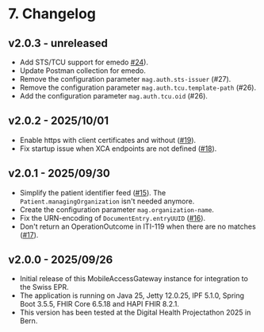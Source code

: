 # 7. Changelog

## v2.0.3 - unreleased

- Add STS/TCU support for emedo [#24](https://github.com/ahdis/MobileAccessGateway/issues/24)).
- Update Postman collection for emedo.
- Remove the configuration parameter `mag.auth.sts-issuer` (#27).
- Remove the configuration parameter `mag.auth.tcu.template-path` (#26).
- Add the configuration parameter `mag.auth.tcu.oid` (#26).

## v2.0.2 - 2025/10/01

- Enable https with client certificates and without ([#19](https://github.com/ahdis/MobileAccessGateway/issues/19)).
- Fix startup issue when XCA endpoints are not defined ([#18](https://github.com/ahdis/MobileAccessGateway/issues/18)). 

## v2.0.1 - 2025/09/30

- Simplify the patient identifier feed ([#15](https://github.com/ahdis/MobileAccessGateway/issues/15)).
  The `Patient.managingOrganization` isn't needed anymore.
- Create the configuration parameter `mag.organization-name`.
- Fix the URN-encoding of `DocumentEntry.entryUUID` ([#16](https://github.com/ahdis/MobileAccessGateway/issues/16)).
- Don't return an OperationOutcome in ITI-119 when there are no matches
  ([#17](https://github.com/ahdis/MobileAccessGateway/issues/17)).

## v2.0.0 - 2025/09/26

- Initial release of this MobileAccessGateway instance for integration to the Swiss EPR.
- The application is running on Java 25, Jetty 12.0.25, IPF 5.1.0, Spring Boot 3.5.5, FHIR Core 6.5.18 and HAPI FHIR
  8.2.1.
- This version has been tested at the Digital Health Projectathon 2025 in Bern.
